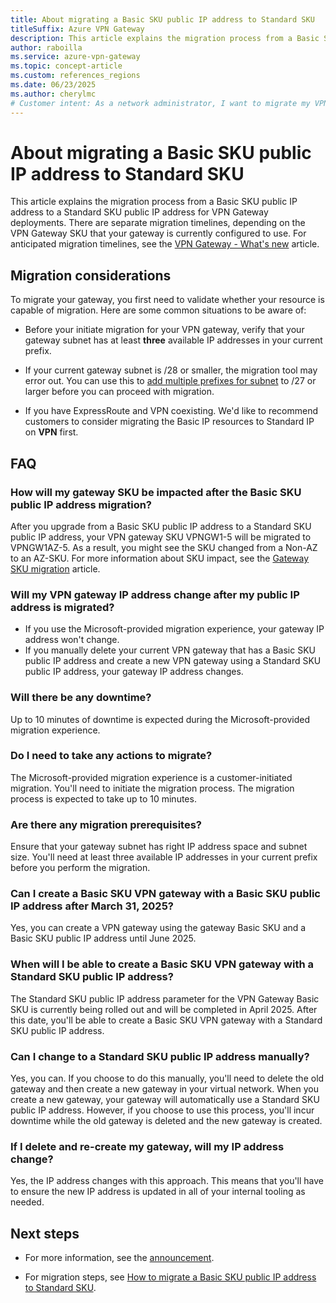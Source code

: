 ```yaml
---
title: About migrating a Basic SKU public IP address to Standard SKU
titleSuffix: Azure VPN Gateway
description: This article explains the migration process from a Basic SKU public IP address to a Standard SKU public IP address for VPN Gateway deployments that are currently using a Basic SKU public IP address. This doesn't pertain to deployments that are already using a Standard SKU public IP address.
author: raboilla
ms.service: azure-vpn-gateway
ms.topic: concept-article
ms.custom: references_regions
ms.date: 06/23/2025
ms.author: cherylmc
# Customer intent: As a network administrator, I want to migrate my VPN Gateway from a Basic SKU public IP address to a Standard SKU, so that I can ensure continued service and optimize performance as Basic SKU is phased out.
---
```


# About migrating a Basic SKU public IP address to Standard SKU

This article explains the migration process from a Basic SKU public IP address to a Standard SKU public IP address for VPN Gateway deployments. There are separate migration timelines, depending on the VPN Gateway SKU that your gateway is currently configured to use. For anticipated migration timelines, see the [VPN Gateway - What's new](whats-new.md) article.

## <a name="considerations"></a>Migration considerations

To migrate your gateway, you first need to validate whether your resource is capable of migration. Here are some common situations to be aware of:

* Before your initiate migration for your VPN gateway, verify that your gateway subnet has at least **three** available IP addresses in your current prefix.
  
* If your current gateway subnet is /28 or smaller, the migration tool may error out. You can use this to [add multiple prefixes for subnet](../virtual-network/how-to-multiple-prefixes-subnet.md) to /27 or larger before you can proceed with migration.

* If you have ExpressRoute and VPN coexisting. We'd like to recommend customers to consider migrating the Basic IP resources to Standard IP on **VPN** first. 



## FAQ

### How will my gateway SKU be impacted after the Basic SKU public IP address migration?

After you upgrade from a Basic SKU public IP address to a Standard SKU public IP address, your VPN gateway SKU VPNGW1-5 will be migrated to VPNGW1AZ-5. As a result, you might see the SKU changed from a Non-AZ to an AZ-SKU. For more information about SKU impact, see the [Gateway SKU migration](gateway-sku-consolidation.md) article.

### Will my VPN gateway IP address change after my public IP address is migrated?

* If you use the Microsoft-provided migration experience, your gateway IP address won't change.
* If you manually delete your current VPN gateway that has a Basic SKU public IP address and create a new VPN gateway using a Standard SKU public IP address, your gateway IP address changes.

### Will there be any downtime?

Up to 10 minutes of downtime is expected during the Microsoft-provided migration experience.

### Do I need to take any actions to migrate?

The Microsoft-provided migration experience is a customer-initiated migration. You'll need to initiate the migration process. The migration process is expected to take up to 10 minutes.

### Are there any migration prerequisites?

Ensure that your gateway subnet has right IP address space and subnet size. You'll need at least three available IP addresses in your current prefix before you perform the migration.

### Can I create a Basic SKU VPN gateway with a Basic SKU public IP address after March 31, 2025?

Yes, you can create a VPN gateway using the gateway Basic SKU and a Basic SKU public IP address until June 2025.

### When will I be able to create a Basic SKU VPN gateway with a Standard SKU public IP address?

The Standard SKU public IP address parameter for the VPN Gateway Basic SKU is currently being rolled out and will be completed in April 2025. After this date, you'll be able to create a Basic SKU VPN gateway with a Standard SKU public IP address.

### Can I change to a Standard SKU public IP address manually?

Yes, you can. If you choose to do this manually, you'll need to delete the old gateway and then create a new gateway in your virtual network. When you create a new gateway, your gateway will automatically use a Standard SKU public IP address. However, if you choose to use this process, you'll incur downtime while the old gateway is deleted and the new gateway is created.

### If I delete and re-create my gateway, will my IP address change?

Yes, the IP address changes with this approach. This means that you'll have to ensure the new IP address is updated in all of your internal tooling as needed.

## Next steps

* For more information, see the [announcement](https://azure.microsoft.com/updates?id=upgrade-to-standard-sku-public-ip-addresses-in-azure-by-30-september-2025-basic-sku-will-be-retired).

* For migration steps, see [How to migrate a Basic SKU public IP address to Standard SKU](basic-public-ip-migrate-howto.md).

